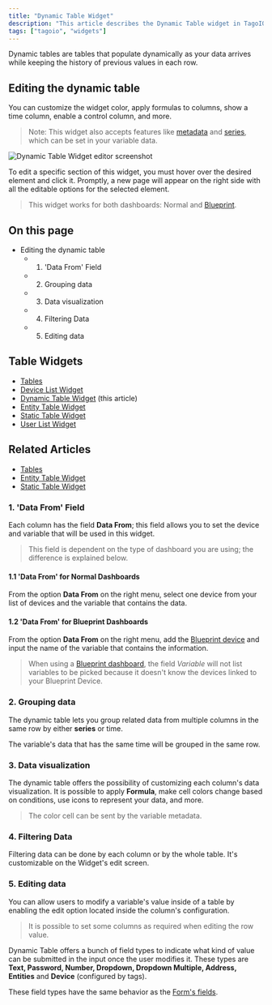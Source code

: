 ```yaml
---
title: "Dynamic Table Widget"
description: "This article describes the Dynamic Table widget in TagoIO, how it populates rows dynamically as data arrives, and how to customize its appearance and behavior (including metadata and series support)."
tags: ["tagoio", "widgets"]
---
```

Dynamic tables are tables that populate dynamically as your data arrives while keeping the history of previous values in each row.

## Editing the dynamic table
You can customize the widget color, apply formulas to columns, show a time column, enable a control column, and more.

> Note: This widget also accepts features like [metadata](/docs/tagoio/devices/data-management/metadata) and [series](/docs/tagoio/devices/data-management/data-records), which can be set in your variable data.

![Dynamic Table Widget editor screenshot](/docs_imagem/tagoio/dynamic-table-widget-2.gif)

To edit a specific section of this widget, you must hover over the desired element and click it. Promptly, a new page will appear on the right side with all the editable options for the selected element.

> This widget works for both dashboards: Normal and [Blueprint](/docs/tagoio/dashboards/blueprint-dashboard).

## On this page
- Editing the dynamic table
  - 1. 'Data From' Field
  - 2. Grouping data
  - 3. Data visualization
  - 4. Filtering Data
  - 5. Editing data

## Table Widgets
- [Tables](../tables)
- [Device List Widget](../Tables/device-list-widget)
- [Dynamic Table Widget](#) (this article)
- [Entity Table Widget](../Tables/entity-table-widget)
- [Static Table Widget](../Tables/static-table-widget)
- [User List Widget](/docs/tagoio/widgets/user-list-widget-.md)

## Related Articles
- [Tables](../tables)
- [Entity Table Widget](../Tables/entity-table-widget)
- [Static Table Widget](../Tables/static-table-widget)

### 1. 'Data From' Field
Each column has the field **Data From**; this field allows you to set the device and variable that will be used in this widget.

<!-- Image temporarily disabled: Image 2 - /cdn.elev.io/file/uploads/VkSrjeSoWpdg7LeGdh2jKUEagxh0dd_cO83j6HUV_6s/e8-MfiCj5RwAfHTvlBRuj35BF4akrnZU7huPEjZZf_c/1623008017802-7Qs.png -->

> This field is dependent on the type of dashboard you are using; the difference is explained below.

#### 1.1 'Data From' for Normal Dashboards
From the option **Data From** on the right menu, select one device from your list of devices and the variable that contains the data.

#### 1.2 'Data From' for Blueprint Dashboards
From the option **Data From** on the right menu, add the [Blueprint device](/docs/tagoio/devices/data-management/blueprint-devices) and input the name of the variable that contains the information.

> When using a [Blueprint dashboard](/docs/tagoio/dashboards/blueprint-dashboard), the field *Variable* will not list variables to be picked because it doesn't know the devices linked to your Blueprint Device.

### 2. Grouping data
The dynamic table lets you group related data from multiple columns in the same row by either **series** or time.

<!-- Image temporarily disabled: Image 3 - /cdn.elev.io/file/uploads/8Kr8tD8c3s2gigLME_FvaA_bT6A7DbPNHE1DBsJtJDw/a5qbzEpKPdKvAAYdvNp1Ue32vefQzbVwZz4Pkp8yoVM/Captura%20de%20tela%20de%202021-07-06%2011-39-24-EVQ.png -->

The variable's data that has the same time will be grouped in the same row.

### 3. Data visualization
The dynamic table offers the possibility of customizing each column's data visualization. It is possible to apply **Formula**, make cell colors change based on conditions, use icons to represent your data, and more.

> The color cell can be sent by the variable metadata.

<!-- Image temporarily disabled: Image 4 - /cdn.elev.io/file/uploads/8Kr8tD8c3s2gigLME_FvaA_bT6A7DbPNHE1DBsJtJDw/vSAyAT4i-6CvQod4VfK2Jj5bdL8j8RWV6FHpkeTMiRs/Captura%20de%20tela%20de%202021-07-06%2011-39-56-_74.png -->

### 4. Filtering Data
Filtering data can be done by each column or by the whole table. It's customizable on the Widget's edit screen.

<!-- Image temporarily disabled: Image 5 - /cdn.elev.io/file/uploads/8Kr8tD8c3s2gigLME_FvaA_bT6A7DbPNHE1DBsJtJDw/cLOa-2UC_OegvIP09C_EtIQpYUN12on3xmNB6yn1mss/filteringDT-81w.gif -->

### 5. Editing data
You can allow users to modify a variable's value inside of a table by enabling the edit option located inside the column's configuration.

<!-- Image temporarily disabled: Image 6 - /cdn.elev.io/file/uploads/8Kr8tD8c3s2gigLME_FvaA_bT6A7DbPNHE1DBsJtJDw/ADOn_bBubSLo41f6EGzKWw-ztsbaLEa-M8XBV73XHX4/editing-UAQ.gif -->

> It is possible to set some columns as required when editing the row value.

Dynamic Table offers a bunch of field types to indicate what kind of value can be submitted in the input once the user modifies it. These types are **Text, Password, Number, Dropdown, Dropdown Multiple, Address, Entities** and **Device** (configured by tags).

These field types have the same behavior as the [Form's fields](/docs/tagoio/field-types-for-input-form).
